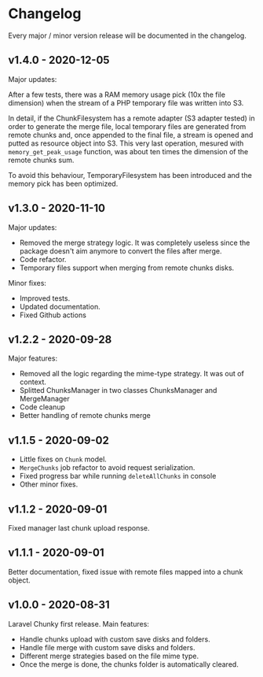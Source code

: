# Changelog

Every major / minor version release will be documented in the changelog.

## v1.4.0 - 2020-12-05
Major updates:

After a few tests, there was a RAM memory usage pick (10x the file dimension) when the stream of a PHP temporary file was written into S3.

In detail, if the ChunkFilesystem has a remote adapter (S3 adapter tested) in order to generate the merge file, local temporary files are generated from remote chunks and, once appended to the final file, a stream is opened and putted as resource object into S3. This very last operation, mesured with `memory_get_peak_usage` function, was about ten times the dimension of the remote chunks sum.

To avoid this behaviour, TemporaryFilesystem has been introduced and the memory pick has been optimized.

## v1.3.0 - 2020-11-10
Major updates:

* Removed the merge strategy logic. It was completely useless since the package doesn't aim anymore to convert the files after merge.
* Code refactor.
* Temporary files support when merging from remote chunks disks.

Minor fixes:

* Improved tests.
* Updated documentation.
* Fixed Github actions

## v1.2.2 - 2020-09-28
Major features:

* Removed all the logic regarding the mime-type strategy. It was out of context.
* Splitted ChunksManager in two classes ChunksManager and MergeManager
* Code cleanup
* Better handling of remote chunks merge


## v1.1.5 - 2020-09-02
* Little fixes on `Chunk` model. 
* `MergeChunks` job refactor to avoid request serialization. 
* Fixed progress bar while running `deleteAllChunks` in console 
* Other minor fixes.

## v1.1.2 - 2020-09-01

Fixed manager last chunk upload response.

## v1.1.1 - 2020-09-01

Better documentation, fixed issue with remote files mapped into a chunk object.

## v1.0.0 - 2020-08-31

Laravel Chunky first release. Main features:

* Handle chunks upload with custom save disks and folders.
* Handle file merge with custom save disks and folders.
* Different merge strategies based on the file mime type.
* Once the merge is done, the chunks folder is automatically cleared.
